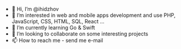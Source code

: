 - 👋 Hi, I’m @ihidzhov
- 👀 I’m interested in web and mobile apps development and use PHP, JavaScript, CSS, HTML, SQL, React ...
- 🌱 I’m currently learning Go & Swift
- 💞️ I’m looking to collaborate on some interesting projects
- 📫 How to reach me - send me e-mail

<!---
ihidzhov/ihidzhov is a ✨ special ✨ repository because its `README.md` (this file) appears on your GitHub profile.
You can click the Preview link to take a look at your changes.
--->
